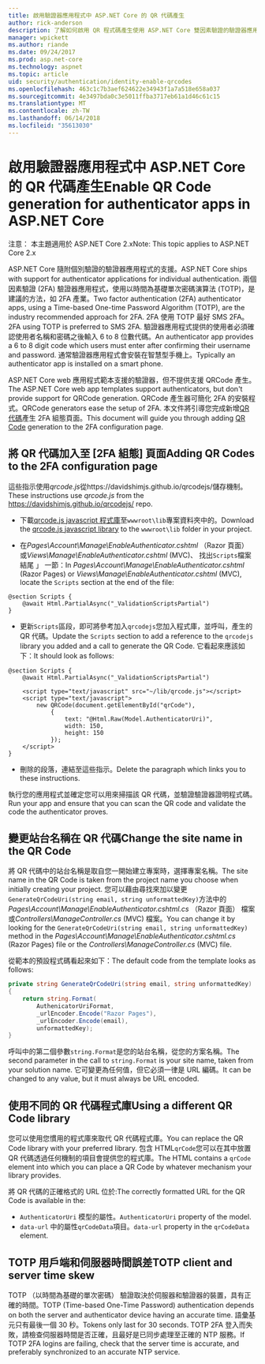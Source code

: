 ```yaml
---
title: 啟用驗證器應用程式中 ASP.NET Core 的 QR 代碼產生
author: rick-anderson
description: 了解如何啟用 QR 程式碼產生使用 ASP.NET Core 雙因素驗證的驗證器應用程式。
manager: wpickett
ms.author: riande
ms.date: 09/24/2017
ms.prod: asp.net-core
ms.technology: aspnet
ms.topic: article
uid: security/authentication/identity-enable-qrcodes
ms.openlocfilehash: 463c1c7b3aef624622e34943f1a7a518e658a037
ms.sourcegitcommit: 4e3497bda0c3e5011ffba3717eb61a1d46c61c15
ms.translationtype: MT
ms.contentlocale: zh-TW
ms.lasthandoff: 06/14/2018
ms.locfileid: "35613030"
---
```

# <a name="enable-qr-code-generation-for-authenticator-apps-in-aspnet-core"></a><span data-ttu-id="a663f-103">啟用驗證器應用程式中 ASP.NET Core 的 QR 代碼產生</span><span class="sxs-lookup"><span data-stu-id="a663f-103">Enable QR Code generation for authenticator apps in ASP.NET Core</span></span>

<span data-ttu-id="a663f-104">注意： 本主題適用於 ASP.NET Core 2.x</span><span class="sxs-lookup"><span data-stu-id="a663f-104">Note: This topic applies to ASP.NET Core 2.x</span></span>

<span data-ttu-id="a663f-105">ASP.NET Core 隨附個別驗證的驗證器應用程式的支援。</span><span class="sxs-lookup"><span data-stu-id="a663f-105">ASP.NET Core ships with support for authenticator applications for individual authentication.</span></span> <span data-ttu-id="a663f-106">兩個因素驗證 (2FA) 驗證器應用程式，使用以時間為基礎單次密碼演算法 (TOTP)，是建議的方法，如 2FA 產業。</span><span class="sxs-lookup"><span data-stu-id="a663f-106">Two factor authentication (2FA) authenticator apps, using a Time-based One-time Password Algorithm (TOTP), are the industry recommended approach for 2FA.</span></span> <span data-ttu-id="a663f-107">2FA 使用 TOTP 最好 SMS 2FA。</span><span class="sxs-lookup"><span data-stu-id="a663f-107">2FA using TOTP is preferred to SMS 2FA.</span></span> <span data-ttu-id="a663f-108">驗證器應用程式提供的使用者必須確認使用者名稱和密碼之後輸入 6 to 8 位數代碼。</span><span class="sxs-lookup"><span data-stu-id="a663f-108">An authenticator app provides a 6 to 8 digit code which users must enter after confirming their username and password.</span></span> <span data-ttu-id="a663f-109">通常驗證器應用程式會安裝在智慧型手機上。</span><span class="sxs-lookup"><span data-stu-id="a663f-109">Typically an authenticator app is installed on a smart phone.</span></span>

<span data-ttu-id="a663f-110">ASP.NET Core web 應用程式範本支援的驗證器，但不提供支援 QRCode 產生。</span><span class="sxs-lookup"><span data-stu-id="a663f-110">The ASP.NET Core web app templates support authenticators, but don't provide support for QRCode generation.</span></span> <span data-ttu-id="a663f-111">QRCode 產生器可簡化 2FA 的安裝程式。</span><span class="sxs-lookup"><span data-stu-id="a663f-111">QRCode generators ease the setup of 2FA.</span></span> <span data-ttu-id="a663f-112">本文件將引導您完成新增[QR 代碼](https://wikipedia.org/wiki/QR_code)產生 2FA 組態頁面。</span><span class="sxs-lookup"><span data-stu-id="a663f-112">This document will guide you through adding [QR Code](https://wikipedia.org/wiki/QR_code) generation to the 2FA configuration page.</span></span>

## <a name="adding-qr-codes-to-the-2fa-configuration-page"></a><span data-ttu-id="a663f-113">將 QR 代碼加入至 [2FA 組態] 頁面</span><span class="sxs-lookup"><span data-stu-id="a663f-113">Adding QR Codes to the 2FA configuration page</span></span>

<span data-ttu-id="a663f-114">這些指示使用*qrcode.js*從https://davidshimjs.github.io/qrcodejs/儲存機制。</span><span class="sxs-lookup"><span data-stu-id="a663f-114">These instructions use *qrcode.js* from the https://davidshimjs.github.io/qrcodejs/ repo.</span></span>

* <span data-ttu-id="a663f-115">下載[qrcode.js javascript 程式庫](https://davidshimjs.github.io/qrcodejs/)至`wwwroot\lib`專案資料夾中的。</span><span class="sxs-lookup"><span data-stu-id="a663f-115">Download the [qrcode.js javascript library](https://davidshimjs.github.io/qrcodejs/) to the `wwwroot\lib` folder in your project.</span></span>

* <span data-ttu-id="a663f-116">在*Pages\Account\Manage\EnableAuthenticator.cshtml* （Razor 頁面） 或*Views\Manage\EnableAuthenticator.cshtml* (MVC)、 找出`Scripts`檔案結尾 」 一節：</span><span class="sxs-lookup"><span data-stu-id="a663f-116">In *Pages\Account\Manage\EnableAuthenticator.cshtml* (Razor Pages) or *Views\Manage\EnableAuthenticator.cshtml* (MVC), locate the `Scripts` section at the end of the file:</span></span>

```cshtml
@section Scripts {
    @await Html.PartialAsync("_ValidationScriptsPartial")
}
```

* <span data-ttu-id="a663f-117">更新`Scripts`區段，即可將參考加入`qrcodejs`您加入程式庫，並呼叫，產生的 QR 代碼。</span><span class="sxs-lookup"><span data-stu-id="a663f-117">Update the `Scripts` section to add a reference to the `qrcodejs` library you added and a call to generate the QR Code.</span></span> <span data-ttu-id="a663f-118">它看起來應該如下：</span><span class="sxs-lookup"><span data-stu-id="a663f-118">It should look as follows:</span></span>

```cshtml
@section Scripts {
    @await Html.PartialAsync("_ValidationScriptsPartial")

    <script type="text/javascript" src="~/lib/qrcode.js"></script>
    <script type="text/javascript">
        new QRCode(document.getElementById("qrCode"),
            {
                text: "@Html.Raw(Model.AuthenticatorUri)",
                width: 150,
                height: 150
            });
    </script>
}
```

* <span data-ttu-id="a663f-119">刪除的段落，連結至這些指示。</span><span class="sxs-lookup"><span data-stu-id="a663f-119">Delete the paragraph which links you to these instructions.</span></span>

<span data-ttu-id="a663f-120">執行您的應用程式並確定您可以用來掃描該 QR 代碼，並驗證驗證器證明程式碼。</span><span class="sxs-lookup"><span data-stu-id="a663f-120">Run your app and ensure that you can scan the QR code and validate the code the authenticator proves.</span></span>

## <a name="change-the-site-name-in-the-qr-code"></a><span data-ttu-id="a663f-121">變更站台名稱在 QR 代碼</span><span class="sxs-lookup"><span data-stu-id="a663f-121">Change the site name in the QR Code</span></span>

<span data-ttu-id="a663f-122">將 QR 代碼中的站台名稱是取自您一開始建立專案時，選擇專案名稱。</span><span class="sxs-lookup"><span data-stu-id="a663f-122">The site name in the QR Code is taken from the project name you choose when initially creating your project.</span></span> <span data-ttu-id="a663f-123">您可以藉由尋找來加以變更`GenerateQrCodeUri(string email, string unformattedKey)`方法中的*Pages\Account\Manage\EnableAuthenticator.cshtml.cs* （Razor 頁面） 檔案或*Controllers\ManageController.cs* (MVC) 檔案。</span><span class="sxs-lookup"><span data-stu-id="a663f-123">You can change it by looking for the `GenerateQrCodeUri(string email, string unformattedKey)` method in the *Pages\Account\Manage\EnableAuthenticator.cshtml.cs* (Razor Pages) file or the *Controllers\ManageController.cs* (MVC) file.</span></span> 

<span data-ttu-id="a663f-124">從範本的預設程式碼看起來如下：</span><span class="sxs-lookup"><span data-stu-id="a663f-124">The default code from the template looks as follows:</span></span>

```c#
private string GenerateQrCodeUri(string email, string unformattedKey)
{
    return string.Format(
        AuthenicatorUriFormat,
        _urlEncoder.Encode("Razor Pages"),
        _urlEncoder.Encode(email),
        unformattedKey);
}
```

<span data-ttu-id="a663f-125">呼叫中的第二個參數`string.Format`是您的站台名稱，從您的方案名稱。</span><span class="sxs-lookup"><span data-stu-id="a663f-125">The second parameter in the call to `string.Format` is your site name, taken from your solution name.</span></span> <span data-ttu-id="a663f-126">它可變更為任何值，但它必須一律是 URL 編碼。</span><span class="sxs-lookup"><span data-stu-id="a663f-126">It can be changed to any value, but it must always be URL encoded.</span></span>

## <a name="using-a-different-qr-code-library"></a><span data-ttu-id="a663f-127">使用不同的 QR 代碼程式庫</span><span class="sxs-lookup"><span data-stu-id="a663f-127">Using a different QR Code library</span></span>

<span data-ttu-id="a663f-128">您可以使用您慣用的程式庫來取代 QR 代碼程式庫。</span><span class="sxs-lookup"><span data-stu-id="a663f-128">You can replace the QR Code library with your preferred library.</span></span> <span data-ttu-id="a663f-129">包含 HTML`qrCode`您可以在其中放置 QR 代碼透過任何機制的項目會提供您的程式庫。</span><span class="sxs-lookup"><span data-stu-id="a663f-129">The HTML contains a `qrCode` element into which you can place a QR Code by whatever mechanism your library provides.</span></span>

<span data-ttu-id="a663f-130">將 QR 代碼的正確格式的 URL 位於:</span><span class="sxs-lookup"><span data-stu-id="a663f-130">The correctly formatted URL for the QR Code is available in the:</span></span>

* <span data-ttu-id="a663f-131">`AuthenticatorUri` 模型的屬性。</span><span class="sxs-lookup"><span data-stu-id="a663f-131">`AuthenticatorUri` property of the model.</span></span>
* <span data-ttu-id="a663f-132">`data-url` 中的屬性`qrCodeData`項目。</span><span class="sxs-lookup"><span data-stu-id="a663f-132">`data-url` property in the `qrCodeData` element.</span></span> 

## <a name="totp-client-and-server-time-skew"></a><span data-ttu-id="a663f-133">TOTP 用戶端和伺服器時間誤差</span><span class="sxs-lookup"><span data-stu-id="a663f-133">TOTP client and server time skew</span></span>

<span data-ttu-id="a663f-134">TOTP （以時間為基礎的單次密碼） 驗證取決於伺服器和驗證器的裝置，具有正確的時間。</span><span class="sxs-lookup"><span data-stu-id="a663f-134">TOTP (Time-based One-Time Password) authentication depends on both the server and authenticator device having an accurate time.</span></span> <span data-ttu-id="a663f-135">語彙基元只有最後一個 30 秒。</span><span class="sxs-lookup"><span data-stu-id="a663f-135">Tokens only last for 30 seconds.</span></span> <span data-ttu-id="a663f-136">TOTP 2FA 登入而失敗，請檢查伺服器時間是否正確，且最好是已同步處理至正確的 NTP 服務。</span><span class="sxs-lookup"><span data-stu-id="a663f-136">If TOTP 2FA logins are failing, check that the server time is accurate, and preferably synchronized to an accurate NTP service.</span></span>
